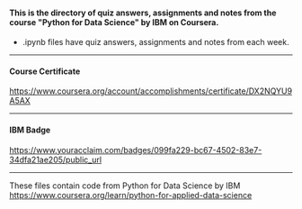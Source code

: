 #### This is the directory of quiz answers, assignments and notes from the course "Python for Data Science" by IBM on Coursera. ####



* .ipynb files have quiz answers, assignments and notes from each week.


------------------------------------------------------------

#### Course Certificate ####
https://www.coursera.org/account/accomplishments/certificate/DX2NQYU9A5AX

------------------------------------------------------------

#### IBM Badge ####
https://www.youracclaim.com/badges/099fa229-bc67-4502-83e7-34dfa21ae205/public_url

------------------------------------------------------------

These files contain code from
Python for Data Science by IBM
https://www.coursera.org/learn/python-for-applied-data-science




